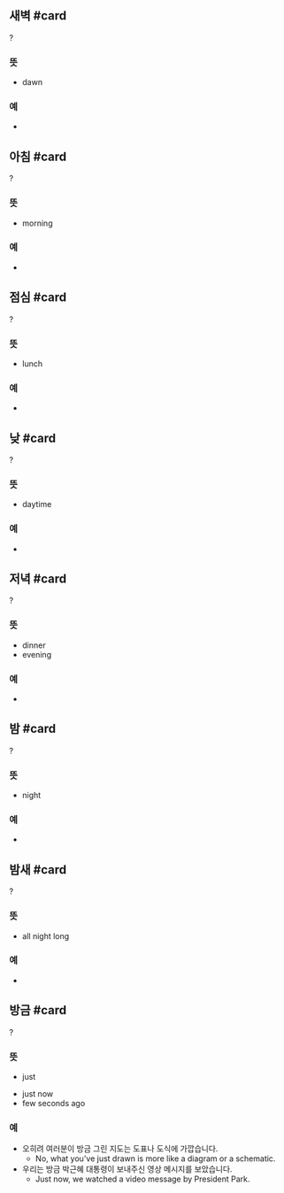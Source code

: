 ## 새벽 #card
?
### 뜻
- dawn
### 예
-
<!--SR:!2025-07-20,133,258-->

## 아침 #card
?
### 뜻
- morning
### 예
-
<!--SR:!2025-12-13,313,290-->

## 점심 #card
?
### 뜻
- lunch
### 예
-
<!--SR:!2025-11-12,228,278-->

## 낮 #card
?
### 뜻
- daytime
### 예
-
<!--SR:!2025-04-10,121,292-->


## 저녁 #card
?
### 뜻
- dinner
- evening
### 예
-
<!--SR:!2025-05-31,116,255-->

## 밤 #card
?
### 뜻
- night
### 예
-
<!--SR:!2025-06-25,176,315-->

## 밤새 #card
?
### 뜻
- all night long
### 예
-
<!--SR:!2025-05-18,70,243-->

## 방금 #card
?
### 뜻
* just
- just now
- few seconds ago
### 예
- 오히려 여러분이 방금 그린 지도는 도표나 도식에 가깝습니다.
	- No, what you've just drawn is more like a diagram or a schematic.
- 우리는 방금 박근혜 대통령이 보내주신 영상 메시지를 보았습니다.
	- Just now, we watched a video message by President Park.
<!--SR:!2025-03-27,47,263-->

